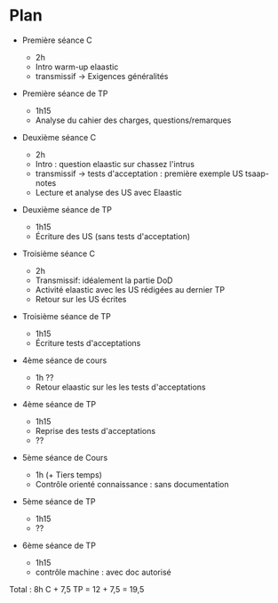 # Plan 

- Première séance C
  - 2h
  - Intro warm-up elaastic
  - transmissif -> Exigences généralités

- Première séance de TP
  - 1h15
  - Analyse du cahier des charges, questions/remarques

- Deuxième séance C
  - 2h
  - Intro : question elaastic sur chassez l'intrus
  - transmissif -> tests d'acceptation : première exemple US tsaap-notes
  - Lecture et analyse des US avec Elaastic 

- Deuxième séance de TP
  - 1h15
  - Écriture des US (sans tests d'acceptation)

<!-- fin réalisé -->

- Troisième séance C
  - 2h
  - Transmissif:  idéalement la partie DoD
  - Activité elaastic avec les US rédigées au dernier TP
  - Retour sur les US écrites


- Troisième séance de TP
  - 1h15
  - Écriture tests d'acceptations

- 4ème séance de cours
  - 1h ??
  - Retour elaastic sur les les tests d'acceptations

- 4ème séance de TP
  - 1h15
  - Reprise des tests d'acceptations
  - ??

- 5ème séance de Cours
  - 1h (+ Tiers temps)
  - Contrôle orienté connaissance : sans documentation

- 5ème séance de TP
  - 1h15
  - ??

- 6ème séance de TP
  - 1h15
  - contrôle machine : avec doc autorisé



Total : 8h C + 7,5 TP = 12 + 7,5 = 19,5
